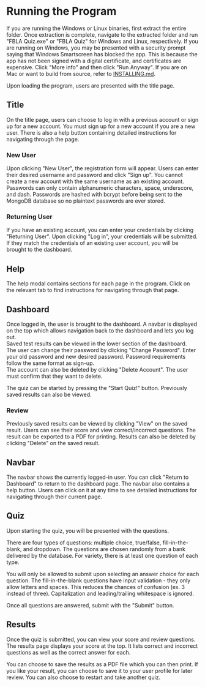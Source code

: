 # Running the Program
If you are running the Windows or Linux binaries, first extract the entire folder. Once extraction is complete, navigate to the extracted folder and run "FBLA Quiz.exe" or "FBLA Quiz" for Windows and Linux, respectively. If you are running on Windows, you may be presented with a security prompt saying that Windows Smartscreen has blocked the app. This is because the app has not been signed with a digital certificate, and certificates are expensive. Click "More info" and then click "Run Anyway". If you are on Mac or want to build from source, refer to [INSTALLING.md](./INSTALING.md).

Upon loading the program, users are presented with the title page.

## Title
On the title page, users can choose to log in with a previous account or sign up for a new account. You must sign up for a new account if you are a new user. There is also a help button containing detailed instructions for navigating through the page.

### New User
Upon clicking "New User", the registration form will appear. Users can enter their desired username and password and click "Sign up". You cannot create a new account with the same username as an existing account. Passwords can only contain alphanumeric characters, space, underscore, and dash. Passwords are hashed with bcrypt before being sent to the MongoDB database so no plaintext passwords are ever stored.

### Returning User
If you have an existing account, you can enter your credentials by clicking "Returning User". Upon clicking "Log in", your credentials will be submitted. If they match the credentials of an existing user account, you will be brought to the dashboard.

## Help
The help modal contains sections for each page in the program. Click on the relevant tab to find instructions for navigating through that page.

## Dashboard
Once logged in, the user is brought to the dashboard. A navbar is displayed on the top which allows navigation back to the dashboard and lets you log out.  
Saved test results can be viewed in the lower section of the dashboard.  
The user can change their password by clicking "Change Password". Enter your old password and new desired password. Password requirements follow the same format as sign-up.  
The account can also be deleted by clicking "Delete Account". The user must confirm that they want to delete.

The quiz can be started by pressing the "Start Quiz!" button. Previously saved results can also be viewed.

### Review
Previously saved results can be viewed by clicking "View" on the saved result. Users can see their score and view correct/incorrect questions. The result can be exported to a PDF for printing. Results can also be deleted by clicking "Delete" on the saved result.

## Navbar
The navbar shows the currently logged-in user. You can click "Return to Dashboard" to return to the dashboard page. The navbar also contains a help button. Users can click on it at any time to see detailed instructions for navigating through their current page.

## Quiz
Upon starting the quiz, you will be presented with the questions.

There are four types of questions: multiple choice, true/false, fill-in-the-blank, and dropdown. The questions are chosen randomly from a bank delivered by the database. For variety, there is at least one question of each type.

You will only be allowed to submit upon selecting an answer choice for each question. The fill-in-the-blank questions have input validation - they only allow letters and spaces. This reduces the chances of confusion (ex. 3 instead of three). Capitalization and leading/trailing whitespace is ignored.

Once all questions are answered, submit with the "Submit" button.

## Results
Once the quiz is submitted, you can view your score and review questions. The results page displays your score at the top. It lists correct and incorrect questions as well as the correct answer for each.

You can choose to save the results as a PDF file which you can then print. If you like your result, you can choose to save it to your user profile for later review. You can also choose to restart and take another quiz.
